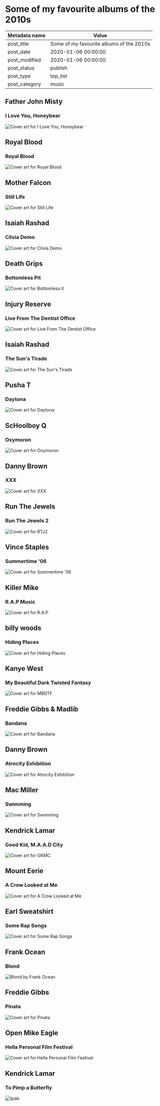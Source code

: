 # Some of my favourite albums of the 2010s

| Metadata name | Value                                    |
| ------------- | ---------------------------------------- |
| post_title    | Some of my favourite albums of the 2010s |
| post_date     | 2020-01-06 00:00:00                      |
| post_modified | 2020-01-06 00:00:00                      |
| post_status   | publish                                  |
| post_type     | top_list                                 |
| post_category | music                                    |

## Father John Misty

### I Love You, Honeybear

![Cover art for I Love You, Honeybear](/blog-posts/images/honeybear.jpg)

## Royal Blood

### Royal Blood

![Cover art for Royal Blood](/blog-posts/images/royal-blood.jpg)

## Mother Falcon

### Still Life

![Cover art for Still Life](/blog-posts/images/still-life.jpg)

## Isaiah Rashad

### Cilvia Demo

![Cover art for Cilvia Demo](/blog-posts/images/cilvia.jpg)

## Death Grips

### Bottomless Pit

![Cover art for Bottomless it](/blog-posts/images/bottomless.jpg)

## Injury Reserve

### Live From The Dentist Office

![Cover art for Live From The Dentist Office](/blog-posts/images/live.jpg)

## Isaiah Rashad

### The Sun's Tirade

![Cover art for The Sun's Tirade](/blog-posts/images/tirade.jpg)

## Pusha T

### Daytona

![Cover art for Daytona](/blog-posts/images/daytona.jpg)

## ScHoolboy Q

### Oxymoron

![Cover art for Oxymoron](/blog-posts/images/oxy.jpg)

## Danny Brown

### XXX

![Cover art for XXX](/blog-posts/images/xxx.jpg)

## Run The Jewels

### Run The Jewels 2

![Cover art for RTJ2](/blog-posts/images/rtj2.jpg)

## Vince Staples

### Summertime '06

![Cover art for Summertime '06](/blog-posts/images/summertime.jpg)

## Killer Mike

### R.A.P Music

![Cover art for R.A.P](/blog-posts/images/rap.jpg)

## billy woods

### Hiding Places

![Cover art for Hiding Places](/blog-posts/images/albums/2019/hiding-places.jpg)

## Kanye West

### My Beautiful Dark Twisted Fantasy

![Cover art for MBDTF](/blog-posts/images/mbdtf.jpg)

## Freddie Gibbs & Madlib

### Bandana

![Cover art for Bandana](/blog-posts/images/albums/2019/bandana.jpeg)

## Danny Brown

### Atrocity Exhibition

![Cover art for Atrocity Exhibition](/blog-posts/images/atrocity.jpg)

## Mac Miller

### Swimming

![Cover art for Swimming](/blog-posts/images/swimming.jpg)

## Kendrick Lamar

### Good Kid, M.A.A.D City

![Cover art for GKMC](/blog-posts/images/gkmc.jpg)

## Mount Eerie

### A Crow Looked at Me

![Cover art for A Crow Looked at Me](/blog-posts/images/a-crow.jpg)

## Earl Sweatshirt

### Some Rap Songs

![Cover art for Some Rap Songs](/blog-posts/images/srs.jpg)

## Frank Ocean

### Blond

![Blond by Frank Ocean](/blog-posts/images/blonde.jpg)

## Freddie Gibbs

### Pinata

![Cover art for Pinata](/blog-posts/images/pinata.jpg)

## Open Mike Eagle

### Hella Personal Film Festival

![Cover art for Hella Personal Film Festival](/blog-posts/images/hella-personal.jpg)

## Kendrick Lamar

### To Pimp a Butterfly

![tpab](/blog-posts/images/tpab.jpg)
